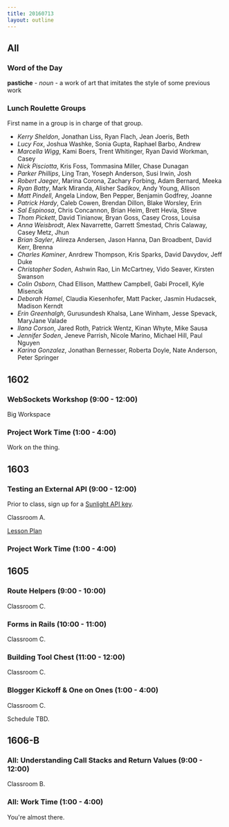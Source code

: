```yaml
---
title: 20160713
layout: outline
---
```


## All

### Word of the Day

**pastiche** - _noun_ - a work of art that imitates the style of some previous work


### Lunch Roulette Groups

First name in a group is in charge of that group.

* *Kerry Sheldon*, Jonathan Liss, Ryan Flach, Jean Joeris, Beth
* *Lucy Fox*, Joshua Washke, Sonia Gupta, Raphael Barbo, Andrew
* *Marcella Wigg*, Kami Boers, Trent Whitinger, Ryan David Workman, Casey
* *Nick Pisciotta*, Kris Foss, Tommasina Miller, Chase Dunagan
* *Parker Phillips*, Ling Tran, Yoseph Anderson, Susi Irwin, Josh
* *Robert Jaeger*, Marina Corona, Zachary Forbing, Adam Bernard, Meeka
* *Ryan Batty*, Mark Miranda, Alisher Sadikov, Andy Young, Allison
* *Matt Pindell*, Angela Lindow, Ben Pepper, Benjamin Godfrey, Joanne
* *Patrick Hardy*, Caleb Cowen, Brendan Dillon, Blake Worsley, Erin
* *Sal Espinosa*, Chris Concannon, Brian Heim, Brett Hevia, Steve
* *Thom Pickett*, David Tinianow, Bryan Goss, Casey Cross, Louisa
* *Anna Weisbrodt*, Alex Navarrette, Garrett Smestad, Chris Calaway, Casey Metz, Jhun
* *Brian Sayler*, Alireza Andersen, Jason Hanna, Dan Broadbent, David Kerr, Brenna
* *Charles Kaminer*, Anrdrew Thompson, Kris Sparks, David Davydov, Jeff Duke
* *Christopher Soden*, Ashwin Rao, Lin McCartney, Vido Seaver, Kirsten Swanson
* *Colin Osborn*, Chad Ellison, Matthew Campbell, Gabi Procell, Kyle Misencik
* *Deborah Hamel*, Claudia Kiesenhofer, Matt Packer, Jasmin Hudacsek, Madison Kerndt
* *Erin Greenhalgh*, Gurusundesh Khalsa, Lane Winham, Jesse Spevack, MaryJane Valade
* *Ilana Corson*, Jared Roth, Patrick Wentz, Kinan Whyte, Mike Sausa
* *Jennifer Soden*, Jeneve Parrish, Nicole Marino, Michael Hill, Paul Nguyen
* *Karina Gonzalez*, Jonathan Bernesser, Roberta Doyle, Nate Anderson, Peter Springer

## 1602

### WebSockets Workshop (9:00 - 12:00)

Big Workspace

### Project Work Time (1:00 - 4:00)

Work on the thing.


## 1603

### Testing an External API (9:00 - 12:00)

Prior to class, sign up for a [Sunlight API key](https://sunlightfoundation.com/api/accounts/register/).

Classroom A.

[Lesson Plan](https://github.com/turingschool/lesson_plans/blob/master/ruby_03-professional_rails_applications/testing_against_third_party_apis.md)

### Project Work Time (1:00 - 4:00)


## 1605

### Route Helpers (9:00 - 10:00)

Classroom C.

### Forms in Rails (10:00 - 11:00)

Classroom C.

### Building Tool Chest (11:00 - 12:00)

Classroom C.

### Blogger Kickoff & One on Ones (1:00 - 4:00)

Classroom C.

Schedule TBD.


## 1606-B

### All: Understanding Call Stacks and Return Values (9:00 - 12:00)

Classroom B.

### All: Work Time (1:00 - 4:00)

You're almost there.

